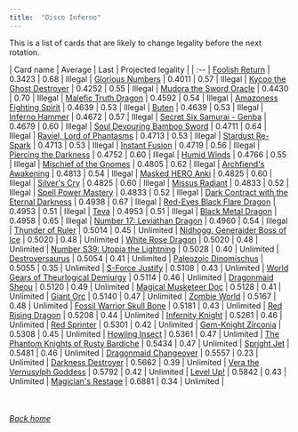 ```yaml
---
title:  "Disco Inferno"
---
```


This is a list of cards that are likely to change legality before the next rotation.

| Card name | Average | Last | Projected legality |
| :-- |
[Foolish Return](https://db.ygoprodeck.com/card/?search=Foolish%20Return) | 0.3423 | 0.68 | Illegal |
[Glorious Numbers](https://db.ygoprodeck.com/card/?search=Glorious%20Numbers) | 0.4011 | 0.57 | Illegal |
[Kycoo the Ghost Destroyer](https://db.ygoprodeck.com/card/?search=Kycoo%20the%20Ghost%20Destroyer) | 0.4252 | 0.55 | Illegal |
[Mudora the Sword Oracle](https://db.ygoprodeck.com/card/?search=Mudora%20the%20Sword%20Oracle) | 0.4430 | 0.70 | Illegal |
[Malefic Truth Dragon](https://db.ygoprodeck.com/card/?search=Malefic%20Truth%20Dragon) | 0.4592 | 0.54 | Illegal |
[Amazoness Fighting Spirit](https://db.ygoprodeck.com/card/?search=Amazoness%20Fighting%20Spirit) | 0.4639 | 0.53 | Illegal |
[Buten](https://db.ygoprodeck.com/card/?search=Buten) | 0.4639 | 0.53 | Illegal |
[Inferno Hammer](https://db.ygoprodeck.com/card/?search=Inferno%20Hammer) | 0.4672 | 0.57 | Illegal |
[Secret Six Samurai - Genba](https://db.ygoprodeck.com/card/?search=Secret%20Six%20Samurai%20-%20Genba) | 0.4679 | 0.60 | Illegal |
[Soul Devouring Bamboo Sword](https://db.ygoprodeck.com/card/?search=Soul%20Devouring%20Bamboo%20Sword) | 0.4711 | 0.64 | Illegal |
[Raviel, Lord of Phantasms](https://db.ygoprodeck.com/card/?search=Raviel,%20Lord%20of%20Phantasms) | 0.4713 | 0.53 | Illegal |
[Stardust Re-Spark](https://db.ygoprodeck.com/card/?search=Stardust%20Re-Spark) | 0.4713 | 0.53 | Illegal |
[Instant Fusion](https://db.ygoprodeck.com/card/?search=Instant%20Fusion) | 0.4719 | 0.56 | Illegal |
[Piercing the Darkness](https://db.ygoprodeck.com/card/?search=Piercing%20the%20Darkness) | 0.4752 | 0.60 | Illegal |
[Humid Winds](https://db.ygoprodeck.com/card/?search=Humid%20Winds) | 0.4766 | 0.55 | Illegal |
[Mischief of the Gnomes](https://db.ygoprodeck.com/card/?search=Mischief%20of%20the%20Gnomes) | 0.4805 | 0.62 | Illegal |
[Archfiend's Awakening](https://db.ygoprodeck.com/card/?search=Archfiend's%20Awakening) | 0.4813 | 0.54 | Illegal |
[Masked HERO Anki](https://db.ygoprodeck.com/card/?search=Masked%20HERO%20Anki) | 0.4825 | 0.60 | Illegal |
[Silver's Cry](https://db.ygoprodeck.com/card/?search=Silver's%20Cry) | 0.4825 | 0.60 | Illegal |
[Missus Radiant](https://db.ygoprodeck.com/card/?search=Missus%20Radiant) | 0.4833 | 0.52 | Illegal |
[Spell Power Mastery](https://db.ygoprodeck.com/card/?search=Spell%20Power%20Mastery) | 0.4833 | 0.52 | Illegal |
[Dark Contract with the Eternal Darkness](https://db.ygoprodeck.com/card/?search=Dark%20Contract%20with%20the%20Eternal%20Darkness) | 0.4938 | 0.67 | Illegal |
[Red-Eyes Black Flare Dragon](https://db.ygoprodeck.com/card/?search=Red-Eyes%20Black%20Flare%20Dragon) | 0.4953 | 0.51 | Illegal |
[Teva](https://db.ygoprodeck.com/card/?search=Teva) | 0.4953 | 0.51 | Illegal |
[Black Metal Dragon](https://db.ygoprodeck.com/card/?search=Black%20Metal%20Dragon) | 0.4958 | 0.65 | Illegal |
[Number 17: Leviathan Dragon](https://db.ygoprodeck.com/card/?search=Number%2017:%20Leviathan%20Dragon) | 0.4960 | 0.54 | Illegal |
[Thunder of Ruler](https://db.ygoprodeck.com/card/?search=Thunder%20of%20Ruler) | 0.5014 | 0.45 | Unlimited |
[Nidhogg, Generaider Boss of Ice](https://db.ygoprodeck.com/card/?search=Nidhogg,%20Generaider%20Boss%20of%20Ice) | 0.5020 | 0.48 | Unlimited |
[White Rose Dragon](https://db.ygoprodeck.com/card/?search=White%20Rose%20Dragon) | 0.5020 | 0.48 | Unlimited |
[Number S39: Utopia the Lightning](https://db.ygoprodeck.com/card/?search=Number%20S39:%20Utopia%20the%20Lightning) | 0.5028 | 0.40 | Unlimited |
[Destroyersaurus](https://db.ygoprodeck.com/card/?search=Destroyersaurus) | 0.5054 | 0.41 | Unlimited |
[Paleozoic Dinomischus](https://db.ygoprodeck.com/card/?search=Paleozoic%20Dinomischus) | 0.5055 | 0.35 | Unlimited |
[S-Force Justify](https://db.ygoprodeck.com/card/?search=S-Force%20Justify) | 0.5108 | 0.43 | Unlimited |
[World Gears of Theurlogical Demiurgy](https://db.ygoprodeck.com/card/?search=World%20Gears%20of%20Theurlogical%20Demiurgy) | 0.5114 | 0.46 | Unlimited |
[Dragonmaid Sheou](https://db.ygoprodeck.com/card/?search=Dragonmaid%20Sheou) | 0.5120 | 0.49 | Unlimited |
[Magical Musketeer Doc](https://db.ygoprodeck.com/card/?search=Magical%20Musketeer%20Doc) | 0.5128 | 0.41 | Unlimited |
[Giant Orc](https://db.ygoprodeck.com/card/?search=Giant%20Orc) | 0.5140 | 0.47 | Unlimited |
[Zombie World](https://db.ygoprodeck.com/card/?search=Zombie%20World) | 0.5167 | 0.48 | Unlimited |
[Fossil Warrior Skull Bone](https://db.ygoprodeck.com/card/?search=Fossil%20Warrior%20Skull%20Bone) | 0.5181 | 0.43 | Unlimited |
[Red Rising Dragon](https://db.ygoprodeck.com/card/?search=Red%20Rising%20Dragon) | 0.5208 | 0.44 | Unlimited |
[Infernity Knight](https://db.ygoprodeck.com/card/?search=Infernity%20Knight) | 0.5261 | 0.46 | Unlimited |
[Red Sprinter](https://db.ygoprodeck.com/card/?search=Red%20Sprinter) | 0.5301 | 0.42 | Unlimited |
[Gem-Knight Zirconia](https://db.ygoprodeck.com/card/?search=Gem-Knight%20Zirconia) | 0.5308 | 0.45 | Unlimited |
[Howling Insect](https://db.ygoprodeck.com/card/?search=Howling%20Insect) | 0.5361 | 0.47 | Unlimited |
[The Phantom Knights of Rusty Bardiche](https://db.ygoprodeck.com/card/?search=The%20Phantom%20Knights%20of%20Rusty%20Bardiche) | 0.5434 | 0.47 | Unlimited |
[Spright Jet](https://db.ygoprodeck.com/card/?search=Spright%20Jet) | 0.5481 | 0.46 | Unlimited |
[Dragonmaid Changeover](https://db.ygoprodeck.com/card/?search=Dragonmaid%20Changeover) | 0.5557 | 0.23 | Unlimited |
[Darkness Destroyer](https://db.ygoprodeck.com/card/?search=Darkness%20Destroyer) | 0.5662 | 0.39 | Unlimited |
[Vera the Vernusylph Goddess](https://db.ygoprodeck.com/card/?search=Vera%20the%20Vernusylph%20Goddess) | 0.5792 | 0.42 | Unlimited |
[Level Up!](https://db.ygoprodeck.com/card/?search=Level%20Up!) | 0.5842 | 0.43 | Unlimited |
[Magician's Restage](https://db.ygoprodeck.com/card/?search=Magician's%20Restage) | 0.6881 | 0.34 | Unlimited |

<br>

###### [Back home](index)